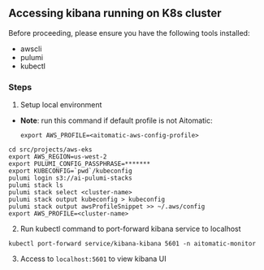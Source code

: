 ## Accessing kibana running on K8s cluster
Before proceeding, please ensure you have the following tools installed:
* awscli
* pulumi
* kubectl

### Steps
1. Setup local environment
- **Note**: run this command if default profile is not Aitomatic:
    ```shell
    export AWS_PROFILE=<aitomatic-aws-config-profile>
    ```
```shell
cd src/projects/aws-eks
export AWS_REGION=us-west-2
export PULUMI_CONFIG_PASSPHRASE=*******
export KUBECONFIG=`pwd`/kubeconfig
pulumi login s3://ai-pulumi-stacks
pulumi stack ls
pulumi stack select <cluster-name>
pulumi stack output kubeconfig > kubeconfig
pulumi stack output awsProfileSnippet >> ~/.aws/config
export AWS_PROFILE=<cluster-name>
```
2. Run kubectl command to port-forward kibana service to localhost
```shell
kubectl port-forward service/kibana-kibana 5601 -n aitomatic-monitor
```
3. Access to `localhost:5601` to view kibana UI
